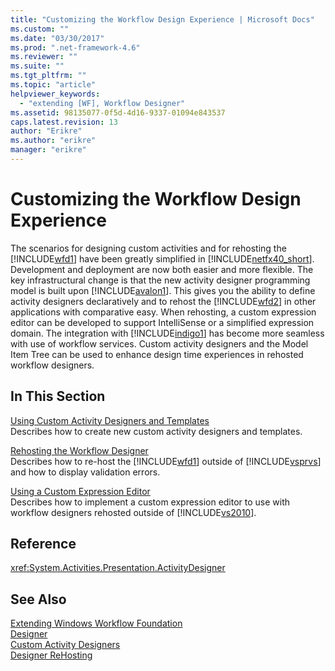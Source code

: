 ```yaml
---
title: "Customizing the Workflow Design Experience | Microsoft Docs"
ms.custom: ""
ms.date: "03/30/2017"
ms.prod: ".net-framework-4.6"
ms.reviewer: ""
ms.suite: ""
ms.tgt_pltfrm: ""
ms.topic: "article"
helpviewer_keywords: 
  - "extending [WF], Workflow Designer"
ms.assetid: 98135077-0f5d-4d16-9337-01094e843537
caps.latest.revision: 13
author: "Erikre"
ms.author: "erikre"
manager: "erikre"
---
```

# Customizing the Workflow Design Experience
The scenarios for designing custom activities and for rehosting the [!INCLUDE[wfd1](../../../includes/wfd1-md.md)] have been greatly simplified in [!INCLUDE[netfx40_short](../../../includes/netfx40-short-md.md)]. Development and deployment are now both easier and more flexible. The key infrastructural change is that the new activity designer programming model is built upon [!INCLUDE[avalon1](../../../includes/avalon1-md.md)]. This gives you the ability to define activity designers declaratively and to rehost the [!INCLUDE[wfd2](../../../includes/wfd2-md.md)] in other applications with comparative easy. When rehosting, a custom expression editor can be developed to support IntelliSense or a simplified expression domain. The integration with [!INCLUDE[indigo1](../../../includes/indigo1-md.md)] has become more seamless with use of workflow services. Custom activity designers and the Model Item Tree can be used to enhance design time experiences in rehosted workflow designers.  
  
## In This Section  
 [Using Custom Activity Designers and Templates](../../../docs/framework/wf/using-custom-activity-designers-and-templates.md)  
 Describes how to create new custom activity designers and templates.  
  
 [Rehosting the Workflow Designer](../../../docs/framework/wf/rehosting-the-workflow-designer.md)  
 Describes how to re-host the [!INCLUDE[wfd1](../../../includes/wfd1-md.md)] outside of [!INCLUDE[vsprvs](../../../includes/vsprvs-md.md)] and how to display validation errors.  
  
 [Using a Custom Expression Editor](../../../docs/framework/wf/using-a-custom-expression-editor.md)  
 Describes how to implement a custom expression editor to use with workflow designers rehosted outside of [!INCLUDE[vs2010](../../../includes/vs2010-md.md)].  
  
## Reference  
 <xref:System.Activities.Presentation.ActivityDesigner>  
  
## See Also  
 [Extending Windows Workflow Foundation](../../../docs/framework/wf/extend.md)   
 [Designer](../../../docs/framework/wf/samples/designer.md)   
 [Custom Activity Designers](../../../docs/framework/wf/samples/custom-activity-designers.md)   
 [Designer ReHosting](../../../docs/framework/wf/samples/designer-rehosting.md)